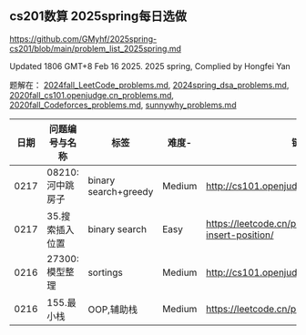 ## cs201数算 2025spring每日选做

https://github.com/GMyhf/2025spring-cs201/blob/main/problem_list_2025spring.md

Updated 1806 GMT+8 Feb 16 2025.
2025 spring, Complied by Hongfei Yan

题解在：
[2024fall_LeetCode_problems.md](https://github.com/GMyhf/2024fall-cs101/blob/main/2024fall_LeetCode_problems.md),
[2024spring_dsa_problems.md](https://github.com/GMyhf/2024spring-cs201/blob/main/2024spring_dsa_problems.md),
[2020fall_cs101.openjudge.cn_problems.md](https://github.com/GMyhf/2020fall-cs101/blob/main/2020fall_cs101.openjudge.cn_problems.md),
[2020fall_Codeforces_problems.md](https://github.com/GMyhf/2020fall-cs101/blob/main/2020fall_Codeforces_problems.md),
[sunnywhy_problems.md](https://github.com/GMyhf/2024spring-cs201/blob/main/sunnywhy_problems.md)

<!--

|      |      | -    | -    |      |
| ---- | ---- | ---- | ---- | ---- |
|      |      |      |      |      |
!-->



| 日期 | 问题编号与名称    | 标签                 | 难度-  | 链接                                                 |
| ---- | ----------------- | -------------------- | ------ | ---------------------------------------------------- |
| 0217 | 08210: 河中跳房子 | binary search+greedy | Medium | http://cs101.openjudge.cn/practice/08210             |
| 0217 | 35.搜索插入位置   | binary search        | Easy   | https://leetcode.cn/problems/search-insert-position/ |
| 0216 | 27300:模型整理    | sortings             | Medium | http://cs101.openjudge.cn/practice/27300/            |
| 0216 | 155.最小栈        | OOP,辅助栈           | Medium | https://leetcode.cn/problems/min-stack/              |



